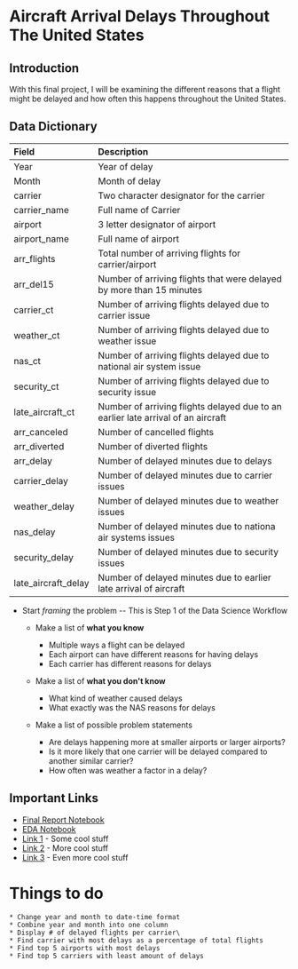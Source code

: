 # Aircraft Arrival Delays Throughout The United States

## Introduction

With this final project, I will be examining the different reasons that a flight might be delayed and how often this happens throughout the United States.

## Data Dictionary

| Field | Description |
| :--- | :--- |
| Year | Year of delay |
| Month | Month of delay |
| carrier | Two character designator for the carrier |
| carrier_name | Full name of Carrier |
| airport | 3 letter designator of airport |
| airport_name | Full name of airport |
| arr_flights | Total number of arriving flights for carrier/airport |
| arr_del15 | Number of arriving flights that were delayed by more than 15 minutes |
| carrier_ct | Number of arriving flights delayed due to carrier issue |
| weather_ct | Number of arriving flights delayed due to weather issue |
| nas_ct | Number of arriving flights delayed due to national air system issue |
| security_ct | Number of arriving flights delayed due to security issue |
| late_aircraft_ct | Number of arriving flights delayed due to an earlier late arrival of an aircraft |
| arr_canceled | Number of cancelled flights |
| arr_diverted | Number of diverted flights |
| arr_delay | Number of delayed minutes due to delays |
| carrier_delay | Number of delayed minutes due to carrier issues |
| weather_delay | Number of delayed minutes due to weather issues |
| nas_delay | Number of delayed minutes due to nationa air systems issues |
| security_delay | Number of delayed minutes due to security issues |
| late_aircraft_delay | Number of delayed minutes due to earlier late arrival of aircraft |




* Start *framing* the problem -- This is Step 1 of the Data Science Workflow
   * Make a list of **what you know**
       * Multiple ways a flight can be delayed
       * Each airport can have different reasons for having delays
       * Each carrier has different reasons for delays
   * Make a list of **what you don't know**
       * What kind of weather caused delays
       * What exactly was the NAS reasons for delays
       
   * Make a list of possible problem statements
       * Are delays happening more at smaller airports or larger airports?
       * Is it more likely that one carrier will be delayed compared to another similar carrier?
       * How often was weather a factor in a delay?



## Important Links

* [Final Report Notebook](report.ipynb)
* [EDA Notebook](eda.ipynb)
* [Link 1](http://www.google.com) - Some cool stuff
* [Link 2](http://www.google.com) - More cool stuff
* [Link 3](http://www.google.com) - Even more cool stuff



# Things to do
    * Change year and month to date-time format
    * Combine year and month into one column
    * Display # of delayed flights per carrier\
    * Find carrier with most delays as a percentage of total flights
    * Find top 5 airports with most delays
    * Find top 5 carriers with least amount of delays